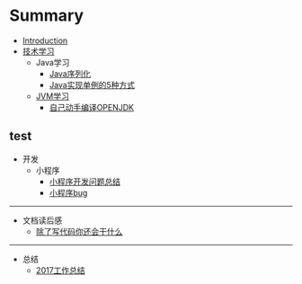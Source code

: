 # Summary

* [Introduction](README.md)
* [技术学习](ji-zhu-xue-xi.md)
  * Java学习
    * [Java序列化](技术学习/Java学习/Java序列化.md)
    * [Java实现单例的5种方式](技术学习/Java学习/Java实现单例的5种方式.md)
  * [JVM学习](jvmxue-xi.md)
    * [自己动手编译OPENJDK](技术学习/JVM学习/自己动手编译OPENJDK.md)

## test

* 开发
  * 小程序
    * [小程序开发问题总结](开发/小程序/小程序开发问题总结.md)
    * [小程序bug](开发/小程序/小程序bug.md)

---

* 文档读后感
  * [ 除了写代码你还会干什么](文章读后感/除了写代码你还会干什么.md)

---

* 总结
  * [2017工作总结](总结/2017工作总结.md)

